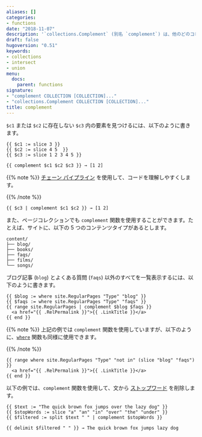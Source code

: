 ```yaml
---
aliases: []
categories:
- functions
date: "2018-11-07"
description: '`collections.Complement` (別名 `complement`) は、他のどのコレクションにもないコレクションの要素を提供します。'
draft: false
hugoversion: "0.51"
keywords:
- collections
- intersect
- union
menu:
  docs:
    parent: functions
signature:
- "complement COLLECTION [COLLECTION]..."
- "collections.Complement COLLECTION [COLLECTION]..."
title: complement
---
```


`$c1` または `$c2` に存在しない `$c3` 内の要素を見つけるには、以下のように書きます。

```go-html-template
{{ $c1 := slice 3 }}
{{ $c2 := slice 4 5  }}
{{ $c3 := slice 1 2 3 4 5 }}

{{ complement $c1 $c2 $c3 }} → [1 2]
```

{{% note %}}
[チェーン パイプライン][chained pipeline] を使用して、コードを理解しやすくします。

[chained pipeline]: https://pkg.go.dev/text/template#hdr-Pipelines
{{% /note %}}


```go-html-template
{{ $c3 | complement $c1 $c2 }} → [1 2]
```

また、ページコレクションでも `complement` 関数を使用することができます。たとえば、サイトに、以下の 5 つのコンテンツタイプがあるとします。

```text
content/
├── blog/
├── books/
├── faqs/
├── films/
└── songs/
```

ブログ記事 (`blog`) とよくある質問 (`faqs`) 以外のすべてを一覧表示するには、以下のように書きます。

```go-html-template
{{ $blog := where site.RegularPages "Type" "blog" }}
{{ $faqs := where site.RegularPages "Type" "faqs" }}
{{ range site.RegularPages | complement $blog $faqs }}
  <a href="{{ .RelPermalink }}">{{ .LinkTitle }}</a>
{{ end }}
```

{{% note %}}
上記の例では `complement` 関数を使用していますが、以下のように、[`where`] 関数も同様に使用できます。

[`where`]: /functions/where/
{{% /note %}} 

```go-html-template
{{ range where site.RegularPages "Type" "not in" (slice "blog" "faqs") }}
  <a href="{{ .RelPermalink }}">{{ .LinkTitle }}</a>
{{ end }}
```

以下の例では、`complement` 関数を使用して、文から [ストップワード][stop words] を削除します。

```go-html-template
{{ $text := "The quick brown fox jumps over the lazy dog" }}
{{ $stopWords := slice "a" "an" "in" "over" "the" "under" }}
{{ $filtered := split $text " " | complement $stopWords }}

{{ delimit $filtered " " }} → The quick brown fox jumps lazy dog
```

[stop words]: https://en.wikipedia.org/wiki/Stop_word
